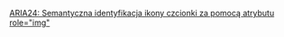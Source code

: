 [ARIA24: Semantyczna identyfikacja ikony czcionki za pomocą atrybutu role=\"img\"](https://www.w3.org/WAI/WCAG21/Techniques/aria/ARIA24.html)
